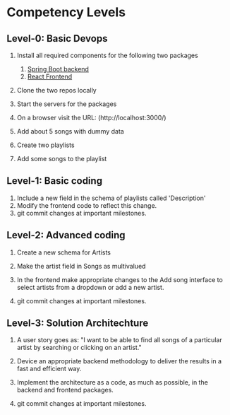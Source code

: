 # Competency Levels

## Level-0: Basic Devops

1. Install all required components for the following two packages
	1. [Spring Boot backend](https://github.com/IITBombayWeb/playlist-spring-boot)
	2. [React Frontend](https://github.com/IITBombayWeb/playlist-react)

2. Clone the two repos locally 

2. Start the servers for the packages

3. On a browser visit the URL: (http://localhost:3000/)

4. Add about 5 songs with dummy data

5. Create two playlists

6. Add some songs to the playlist


## Level-1: Basic coding

1. Include a new field in the schema of playlists called 'Description'
2. Modify the frontend code to reflect this change.
3. git commit changes at important milestones.


## Level-2: Advanced coding

1. Create a new schema for Artists

2. Make the artist field in Songs as multivalued

3. In the frontend make appropriate changes to the Add song interface to
   select artists from a dropdown or add a new artist.

4. git commit changes at important milestones.

## Level-3: Solution Architechture

1. A user story goes as: "I want to be able to find all songs of a 
   particular artist by searching or clicking on an artist."

2. Device an appropriate backend methodology to deliver the results
   in a fast and efficient way.

3. Implement the architecture as a code, as much as possible, in the backend
   and frontend packages.

4. git commit changes at important milestones.
